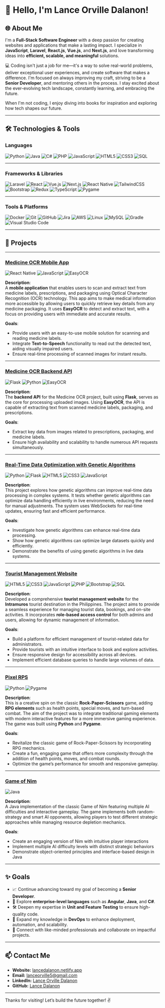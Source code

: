 # 👋 Hello, I'm Lance Orville Dalanon!  

## 🌐 About Me  
I'm a **Full-Stack Software Engineer** with a deep passion for creating websites and applications that make a lasting impact. I specialize in **JavaScript**, **Laravel**, **React.js**, **Vue.js**, and **Next.js**, and love transforming ideas into **efficient, scalable, and meaningful** solutions.  

💻 Coding isn't just a job for me—it's a way to solve real-world problems, deliver exceptional user experiences, and create software that makes a difference. I'm focused on always improving my craft, striving to be a **Senior Developer**, and mentoring others in the process. I stay excited about the ever-evolving tech landscape, constantly learning, and embracing the future.  

When I'm not coding, I enjoy diving into books for inspiration and exploring how tech shapes our future.

---

## 🛠️ Technologies & Tools  

### **Languages**  
![Python](https://img.shields.io/badge/Python-3776AB?style=for-the-badge&logo=python&logoColor=white)
![Java](https://img.shields.io/badge/Java-007396?style=for-the-badge&logo=openjdk&logoColor=white)
![C#](https://img.shields.io/badge/C%23-239120?style=for-the-badge&logo=c-sharp&logoColor=white)
![PHP](https://img.shields.io/badge/PHP-777BB4?style=for-the-badge&logo=php&logoColor=white)
![JavaScript](https://img.shields.io/badge/JavaScript-F7DF1E?style=for-the-badge&logo=javascript&logoColor=black)
![HTML5](https://img.shields.io/badge/HTML5-E34F26?style=for-the-badge&logo=html5&logoColor=white)
![CSS3](https://img.shields.io/badge/CSS3-1572B6?style=for-the-badge&logo=css3&logoColor=white)
![SQL](https://img.shields.io/badge/SQL-003B57?style=for-the-badge&logo=sqlite&logoColor=white)

---

### **Frameworks & Libraries**  
![Laravel](https://img.shields.io/badge/Laravel-FF2D20?style=for-the-badge&logo=laravel&logoColor=white)
![React](https://img.shields.io/badge/React-61DAFB?style=for-the-badge&logo=react&logoColor=black)
![Vue.js](https://img.shields.io/badge/Vue.js-4FC08D?style=for-the-badge&logo=vue-dot-js&logoColor=white)
![Next.js](https://img.shields.io/badge/Next.js-000000?style=for-the-badge&logo=nextdotjs&logoColor=white)
![React Native](https://img.shields.io/badge/React%20Native-61DAFB?style=for-the-badge&logo=react&logoColor=black)
![TailwindCSS](https://img.shields.io/badge/TailwindCSS-06B6D4?style=for-the-badge&logo=tailwindcss&logoColor=white)
![Bootstrap](https://img.shields.io/badge/Bootstrap-563D7C?style=for-the-badge&logo=bootstrap&logoColor=white)
![Redux](https://img.shields.io/badge/Redux-764ABC?style=for-the-badge&logo=redux&logoColor=white)
![TypeScript](https://img.shields.io/badge/TypeScript-007ACC?style=for-the-badge&logo=typescript&logoColor=white)
![Pygame](https://img.shields.io/badge/Pygame-3776AB?style=for-the-badge&logo=python&logoColor=white)

---

### **Tools & Platforms**  
![Docker](https://img.shields.io/badge/Docker-2496ED?style=for-the-badge&logo=docker&logoColor=white)
![Git](https://img.shields.io/badge/Git-F05032?style=for-the-badge&logo=git&logoColor=white)
![GitHub](https://img.shields.io/badge/GitHub-181717?style=for-the-badge&logo=github&logoColor=white)
![Jira](https://img.shields.io/badge/Jira-0052CC?style=for-the-badge&logo=jira&logoColor=white)
![AWS](https://img.shields.io/badge/AWS-232F3E?style=for-the-badge&logo=amazon-aws&logoColor=white)
![Linux](https://img.shields.io/badge/Linux-FCC624?style=for-the-badge&logo=linux&logoColor=black)
![MySQL](https://img.shields.io/badge/MySQL-4479A1?style=for-the-badge&logo=mysql&logoColor=white)
![Gradle](https://img.shields.io/badge/Gradle-02303A?style=for-the-badge&logo=gradle&logoColor=white)
![Visual Studio Code](https://img.shields.io/badge/VS%20Code-007ACC?style=for-the-badge&logo=visual-studio-code&logoColor=white)

---

## 💼 Projects  

---

### [Medicine OCR Mobile App](https://github.com/lancedalanon/medicine-ocr-react-native)  
![React Native](https://img.shields.io/badge/React_Native-20232A?style=for-the-badge&logo=react&logoColor=61DAFB) ![JavaScript](https://img.shields.io/badge/JavaScript-F7DF1E?style=for-the-badge&logo=javascript&logoColor=black) ![EasyOCR](https://img.shields.io/badge/EasyOCR-000000?style=for-the-badge&logo=python&logoColor=white) 

**Description**:  
A **mobile application** that enables users to scan and extract text from medicine labels, prescriptions, and packaging using Optical Character Recognition (OCR) technology. This app aims to make medical information more accessible by allowing users to quickly retrieve key details from any medicine packaging. It uses **EasyOCR** to detect and extract text, with a focus on providing users with immediate and accurate results.

**Goals**:  
- Provide users with an easy-to-use mobile solution for scanning and reading medicine labels.
- Integrate **Text-to-Speech** functionality to read out the detected text, aiding visually impaired users.
- Ensure real-time processing of scanned images for instant results.

---

### [Medicine OCR Backend API](https://github.com/lancedalanon/medicine-ocr-flask-api)  
![Flask](https://img.shields.io/badge/Flask-000000?style=for-the-badge&logo=flask&logoColor=white) ![Python](https://img.shields.io/badge/Python-3776AB?style=for-the-badge&logo=python&logoColor=white) ![EasyOCR](https://img.shields.io/badge/EasyOCR-000000?style=for-the-badge&logo=python&logoColor=white)

**Description**:  
The **backend API** for the Medicine OCR project, built using **Flask**, serves as the core for processing uploaded images. Using **EasyOCR**, the API is capable of extracting text from scanned medicine labels, packaging, and prescriptions. 

**Goals**:  
- Extract key data from images related to prescriptions, packaging, and medicine labels.
- Ensure high availability and scalability to handle numerous API requests simultaneously.

---

### [Real-Time Data Optimization with Genetic Algorithms](https://github.com/lancedalanon/genetic-algorithm-cloud-computing)  
![Python](https://img.shields.io/badge/Python-3776AB?style=for-the-badge&logo=python&logoColor=white) ![Flask](https://img.shields.io/badge/Flask-000000?style=for-the-badge&logo=flask&logoColor=white) ![HTML5](https://img.shields.io/badge/HTML5-E34F26?style=for-the-badge&logo=html5&logoColor=white) ![CSS3](https://img.shields.io/badge/CSS3-1572B6?style=for-the-badge&logo=css3&logoColor=white) ![JavaScript](https://img.shields.io/badge/JavaScript-F7DF1E?style=for-the-badge&logo=javascript&logoColor=black)

**Description**:  
This project explores how genetic algorithms can improve real-time data processing in complex systems. It tests whether genetic algorithms can optimize data handling efficiently in live environments, reducing the need for manual adjustments. The system uses WebSockets for real-time updates, ensuring fast and efficient performance.

**Goals**:  
- Investigate how genetic algorithms can enhance real-time data processing.
- Show how genetic algorithms can optimize large datasets quickly and efficiently.
- Demonstrate the benefits of using genetic algorithms in live data systems.

---

### [Tourist Management Website](https://github.com/lancedalanon/Intramuros)  
![HTML5](https://img.shields.io/badge/HTML5-E34F26?style=for-the-badge&logo=html5&logoColor=white) ![CSS3](https://img.shields.io/badge/CSS3-1572B6?style=for-the-badge&logo=css3&logoColor=white) ![JavaScript](https://img.shields.io/badge/JavaScript-F7DF1E?style=for-the-badge&logo=javascript&logoColor=black) ![PHP](https://img.shields.io/badge/PHP-777BB4?style=for-the-badge&logo=php&logoColor=white) ![Bootstrap](https://img.shields.io/badge/Bootstrap-563D7C?style=for-the-badge&logo=bootstrap&logoColor=white) ![SQL](https://img.shields.io/badge/SQL-003B57?style=for-the-badge&logo=sqlite&logoColor=white)

**Description**:  
Developed a comprehensive **tourist management website** for the **Intramuros** tourist destination in the Philippines. The project aims to provide a seamless experience for managing tourist data, bookings, and on-site activities. It incorporates **role-based access control** for both admins and users, allowing for dynamic management of information.

**Goals**:  
- Build a platform for efficient management of tourist-related data for administrators.
- Provide tourists with an intuitive interface to book and explore activities.
- Ensure responsive design for accessibility across all devices.
- Implement efficient database queries to handle large volumes of data.

---

### [Pixel RPS](https://github.com/lancedalanon/Pixel-RPS)  
![Python](https://img.shields.io/badge/Python-3776AB?style=for-the-badge&logo=python&logoColor=white) ![Pygame](https://img.shields.io/badge/Pygame-3776AB?style=for-the-badge&logo=python&logoColor=white)

**Description**:  
This is a creative spin on the classic **Rock-Paper-Scissors** game, adding **RPG elements** such as health points, special moves, and turn-based combat. The aim of the project was to integrate traditional gaming elements with modern interactive features for a more immersive gaming experience. The game was built using **Python** and **Pygame**.

**Goals**:  
- Revitalize the classic game of Rock-Paper-Scissors by incorporating RPG mechanics.
- Create a fun, engaging game that offers more complexity through the addition of health points, moves, and combat rounds.
- Optimize the game’s performance for smooth and responsive gameplay.

---

### [Game of Nim](https://github.com/lancedalanon/Game-Of-Nim)  
![Java](https://img.shields.io/badge/Java-ED8B00?style=for-the-badge&logo=openjdk&logoColor=white)

**Description**:  
A Java implementation of the classic Game of Nim featuring multiple AI difficulties and interactive gameplay. The game implements both random-strategy and smart AI opponents, allowing players to test different strategic approaches while managing resource depletion mechanics.

**Goals**:  
- Create an engaging version of Nim with intuitive player interactions
- Implement multiple AI difficulty levels with distinct strategic behaviors
- Demonstrate object-oriented principles and interface-based design in Java

---

## ✨ Goals  
- 📈 Continue advancing toward my goal of becoming a **Senior Developer**.  
- 💼 Explore **enterprise-level languages** such as **Angular**, **Java**, and **C#**.  
- 🛠️ Deepen my expertise in **Unit and Feature Testing** to ensure high-quality code.  
- 🚀 Expand my knowledge in **DevOps** to enhance deployment, automation, and scalability.  
- 🤝 Connect with like-minded professionals and collaborate on impactful projects.  

---

## 📫 Contact Me  
- **Website:** [lancedalanon.netlify.app](https://lancedalanon.netlify.app/)  
- **Email:** [lanceorville5@gmail.com](mailto:lanceorville5@gmail.com)  
- **LinkedIn:** [Lance Orville Dalanon](https://linkedin.com/in/lance-orville-dalanon-453109166/) 
- **GitHub:** [Lance Dalanon](https://github.com/lancedalanon)  

---

Thanks for visiting! Let’s build the future together! ✌️

